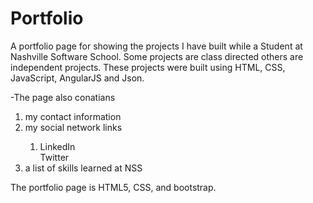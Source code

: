 # Portfolio

A portfolio page for showing the projects I have built while a Student at Nashville Software School. Some projects are class directed others are independent projects. These projects were built using HTML, CSS, JavaScript, AngularJS and Json.

-The page also conatians 
<ol>
<li> my contact information</li>
<li> my social network links</li>
      <ol>
          <li>LinkedIn</li>
          </li>Twitter</li>
      </ol>
<li> a list of skills learned at NSS</li>
</ol>

The portfolio page is HTML5, CSS, and bootstrap.
